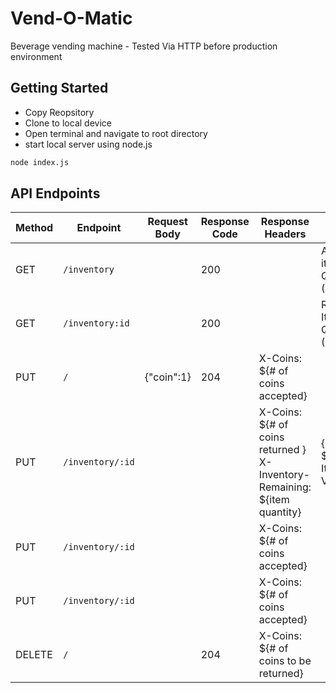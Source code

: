# Vend-O-Matic

Beverage vending machine - Tested Via HTTP before production environment

## Getting Started

- Copy Reopsitory
- Clone to local device
- Open terminal and navigate to root directory
- start local server using node.js

```bash
node index.js
```

## API Endpoints

| Method | Endpoint         | Request Body | Response Code | Response Headers                                                           | Response Body                        |
| ------ | ---------------- | ------------ | ------------- | -------------------------------------------------------------------------- | ------------------------------------ |
| GET    | `/inventory`     |              | 200           |                                                                            | Array of item Quantities. (Integers) |
| GET    | `/inventory:id`  |              | 200           |                                                                            | Remaining Item Quantities (Integer)  |
| PUT    | `/`              | {"coin":1}   | 204           | X-Coins: \${# of coins accepted}                                           |                                      |
| PUT    | `/inventory/:id` |              |               | X-Coins: \${# of coins returned } X-Inventory-Remaining: \${item quantity} | {"Quantity": \${# Of Items Vended}}  |
| PUT    | `/inventory/:id` |              |               | X-Coins: \${# of coins accepted}                                           |                                      |
| PUT    | `/inventory/:id` |              |               | X-Coins: \${# of coins accepted}                                           |                                      |
| DELETE | `/`              |              | 204           | X-Coins: \${# of coins to be returned}                                     |                                      |
